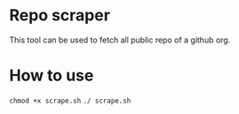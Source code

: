 # Repo scraper
This tool can be used to fetch all public repo of a github org.

# How to use

`chmod +x scrape.sh`
`./ scrape.sh`
